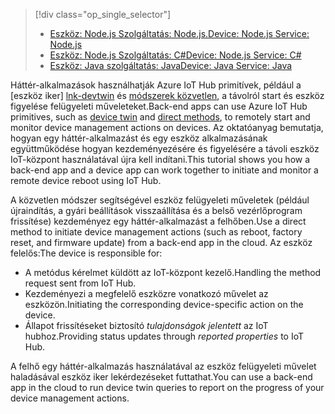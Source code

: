 > [!div class="op_single_selector"]
> * [<span data-ttu-id="8621e-101">Eszköz: Node.js Szolgáltatás: Node.js.</span><span class="sxs-lookup"><span data-stu-id="8621e-101">Device: Node.js Service: Node.js</span></span>](../articles/iot-hub/iot-hub-node-node-device-management-get-started.md)
> * [<span data-ttu-id="8621e-102">Eszköz: Node.js Szolgáltatás: C#</span><span class="sxs-lookup"><span data-stu-id="8621e-102">Device: Node.js Service: C#</span></span>](../articles/iot-hub/iot-hub-csharp-node-device-management-get-started.md)
> * [<span data-ttu-id="8621e-103">Eszköz: Java szolgáltatás: Java</span><span class="sxs-lookup"><span data-stu-id="8621e-103">Device: Java Service: Java</span></span>](../articles/iot-hub/iot-hub-java-java-device-management-getstarted.md)

<span data-ttu-id="8621e-104">Háttér-alkalmazások használhatják Azure IoT Hub primitívek, például a [eszköz iker] [ lnk-devtwin] és [módszerek közvetlen][lnk-c2dmethod], a távolról start és eszköz figyelése felügyeleti műveleteket.</span><span class="sxs-lookup"><span data-stu-id="8621e-104">Back-end apps can use Azure IoT Hub primitives, such as [device twin][lnk-devtwin] and [direct methods][lnk-c2dmethod], to remotely start and monitor device management actions on devices.</span></span> <span data-ttu-id="8621e-105">Az oktatóanyag bemutatja, hogyan egy háttér-alkalmazást és egy eszköz alkalmazásának együttműködése hogyan kezdeményezésére és figyelésére a távoli eszköz IoT-központ használatával újra kell indítani.</span><span class="sxs-lookup"><span data-stu-id="8621e-105">This tutorial shows you how a back-end app and a device app can work together to initiate and monitor a remote device reboot using IoT Hub.</span></span>

<span data-ttu-id="8621e-106">A közvetlen módszer segítségével eszköz felügyeleti műveletek (például újraindítás, a gyári beállítások visszaállítása és a belső vezérlőprogram frissítése) kezdeményez egy háttér-alkalmazást a felhőben.</span><span class="sxs-lookup"><span data-stu-id="8621e-106">Use a direct method to initiate device management actions (such as reboot, factory reset, and firmware update) from a back-end app in the cloud.</span></span> <span data-ttu-id="8621e-107">Az eszköz felelős:</span><span class="sxs-lookup"><span data-stu-id="8621e-107">The device is responsible for:</span></span>

* <span data-ttu-id="8621e-108">A metódus kérelmet küldött az IoT-központ kezelő.</span><span class="sxs-lookup"><span data-stu-id="8621e-108">Handling the method request sent from IoT Hub.</span></span>
* <span data-ttu-id="8621e-109">Kezdeményezi a megfelelő eszközre vonatkozó művelet az eszközön.</span><span class="sxs-lookup"><span data-stu-id="8621e-109">Initiating the corresponding device-specific action on the device.</span></span>
* <span data-ttu-id="8621e-110">Állapot frissítéseket biztosító *tulajdonságok jelentett* az IoT hubhoz.</span><span class="sxs-lookup"><span data-stu-id="8621e-110">Providing status updates through *reported properties* to IoT Hub.</span></span>

<span data-ttu-id="8621e-111">A felhő egy háttér-alkalmazás használatával az eszköz felügyeleti művelet haladásával eszköz iker lekérdezéseket futtathat.</span><span class="sxs-lookup"><span data-stu-id="8621e-111">You can use a back-end app in the cloud to run device twin queries to report on the progress of your device management actions.</span></span>

[lnk-devtwin]: ../articles/iot-hub/iot-hub-devguide-device-twins.md
[lnk-c2dmethod]: ../articles/iot-hub/iot-hub-devguide-direct-methods.md
